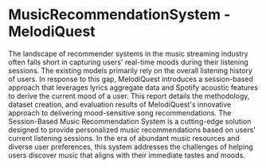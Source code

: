 # MusicRecommendationSystem - MelodiQuest
The landscape of recommender systems in the music streaming industry often falls short in capturing users' real-time moods during their listening sessions. The existing models primarily rely on the overall listening history of users. In response to this gap, MelodiQuest introduces a session-based approach that leverages lyrics aggregate data and Spotify acoustic features to derive the current mood of a user. This report details the methodology, dataset creation, and evaluation results of MelodiQuest's innovative approach to delivering mood-sensitive song recommendations. The Session-Based Music Recommendation System is a cutting-edge solution designed to provide personalized music recommendations based on users' current listening sessions. In the era of abundant music resources and diverse user preferences, this system addresses the challenges of helping users discover music that aligns with their immediate tastes and moods.
